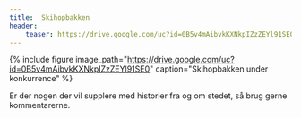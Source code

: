 ```yaml
---
title:  Skihopbakken
header:
    teaser: https://drive.google.com/uc?id=0B5v4mAibvkKXNkpIZzZEYl91SE0
---
```


{% include figure 
    image_path="https://drive.google.com/uc?id=0B5v4mAibvkKXNkpIZzZEYl91SE0"
    caption="Skihopbakken under konkurrence" %}

Er der nogen der vil supplere med historier fra og om stedet, så brug gerne kommentarerne.
